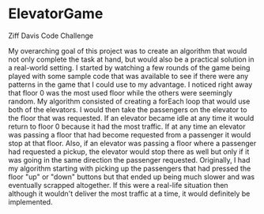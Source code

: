 # ElevatorGame
Ziff Davis Code Challenge

My overarching goal of this project was to create an algorithm that would not only complete the task at hand, but would also be a practical solution in a real-world setting. I started by watching a few rounds of the game being played with some sample code that was available to see if there were any patterns in the game that I could use to my advantage. I noticed right away that floor 0 was the most used floor while the others were seemingly random. 
My algorithm consisted of creating a forEach loop that would use both of the elevators. I would then take the passengers on the elevator to the floor that was requested. If an elevator became idle at any time it would return to floor 0 because it had the most traffic. If at any time an elevator was passing a floor that had become requested from a passenger it would stop at that floor. Also, if an elevator was passing a floor where a passenger had requested a pickup, the elevator would stop there as well but only if it was going in the same direction the passenger requested.
Originally, I had my algorithm starting with picking up the passengers that had pressed the floor "up" or "down" buttons but that ended up being much slower and was eventually scrapped altogether. If this were a real-life situation then although it wouldn't deliver the most traffic at a time, it would definitely be implemented. 
